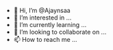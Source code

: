 - 👋 Hi, I’m @Ajaynsaa
- 👀 I’m interested in ...
- 🌱 I’m currently learning ...
- 💞️ I’m looking to collaborate on ...
- 📫 How to reach me ...

<!---
Ajaynsaa/Ajaynsaa is a ✨ special ✨ repository because its `README.md` (this file) appears on your GitHub profile.
You can click the Preview link to take a look at your changes.
--->
